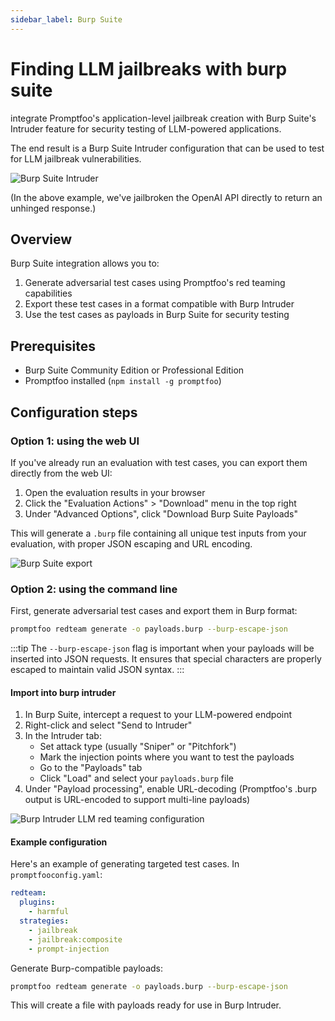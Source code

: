 ```yaml
---
sidebar_label: Burp Suite
---
```


# Finding LLM jailbreaks with burp suite

integrate Promptfoo's application-level jailbreak creation with Burp Suite's Intruder feature for security testing of LLM-powered applications.

The end result is a Burp Suite Intruder configuration that can be used to test for LLM jailbreak vulnerabilities.

![Burp Suite Intruder](/img/docs/burp/burp-jailbreak-intruder.png)

(In the above example, we've jailbroken the OpenAI API directly to return an unhinged response.)

## Overview

Burp Suite integration allows you to:

1. Generate adversarial test cases using Promptfoo's red teaming capabilities
2. Export these test cases in a format compatible with Burp Intruder
3. Use the test cases as payloads in Burp Suite for security testing

## Prerequisites

- Burp Suite Community Edition or Professional Edition
- Promptfoo installed (`npm install -g promptfoo`)

## Configuration steps

### Option 1: using the web UI

If you've already run an evaluation with test cases, you can export them directly from the web UI:

1. Open the evaluation results in your browser
2. Click the "Evaluation Actions" > "Download" menu in the top right
3. Under "Advanced Options", click "Download Burp Suite Payloads"

This will generate a `.burp` file containing all unique test inputs from your evaluation, with proper JSON escaping and URL encoding.

![Burp Suite export](/img/docs/burp/burp-export-frontend.png)

### Option 2: using the command line

First, generate adversarial test cases and export them in Burp format:

```bash
promptfoo redteam generate -o payloads.burp --burp-escape-json
```

:::tip
The `--burp-escape-json` flag is important when your payloads will be inserted into JSON requests. It ensures that special characters are properly escaped to maintain valid JSON syntax.
:::

#### Import into burp intruder

1. In Burp Suite, intercept a request to your LLM-powered endpoint
2. Right-click and select "Send to Intruder"
3. In the Intruder tab:
   - Set attack type (usually "Sniper" or "Pitchfork")
   - Mark the injection points where you want to test the payloads
   - Go to the "Payloads" tab
   - Click "Load" and select your `payloads.burp` file
4. Under "Payload processing", enable URL-decoding (Promptfoo's .burp output is URL-encoded to support multi-line payloads)

![Burp Intruder LLM red teaming configuration](/img/docs/burp/burp-jailbreak-intruder-setup.png)

#### Example configuration

Here's an example of generating targeted test cases. In `promptfooconfig.yaml`:

```yaml
redteam:
  plugins:
    - harmful
  strategies:
    - jailbreak
    - jailbreak:composite
    - prompt-injection
```

Generate Burp-compatible payloads:

```bash
promptfoo redteam generate -o payloads.burp --burp-escape-json
```

This will create a file with payloads ready for use in Burp Intruder.
